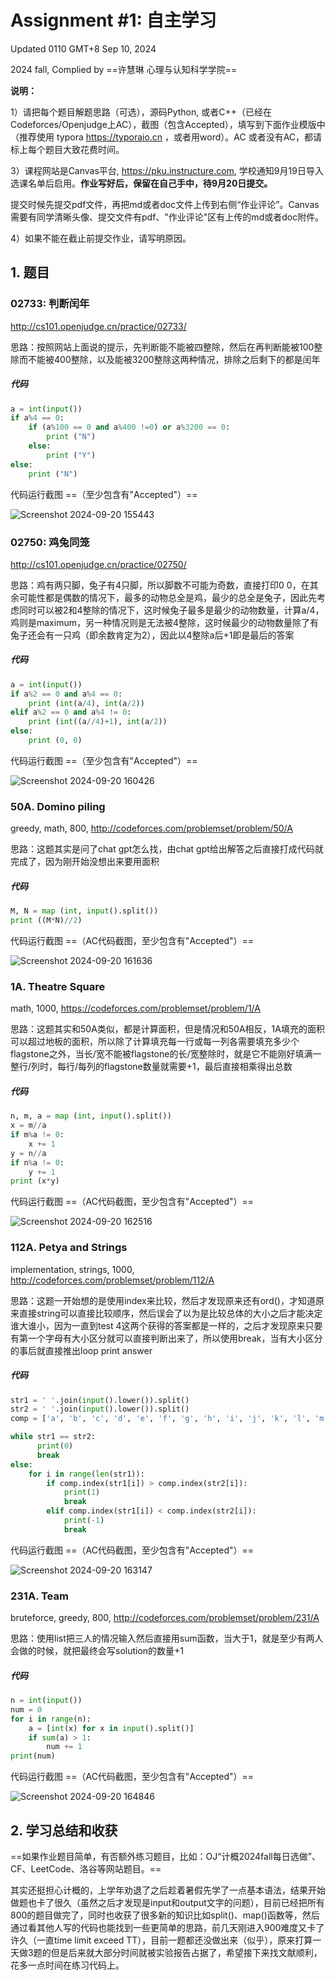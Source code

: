 # Assignment #1: 自主学习

Updated 0110 GMT+8 Sep 10, 2024

2024 fall, Complied by ==许慧琳 心理与认知科学学院==



**说明：**

1）请把每个题目解题思路（可选），源码Python, 或者C++（已经在Codeforces/Openjudge上AC），截图（包含Accepted），填写到下面作业模版中（推荐使用 typora https://typoraio.cn ，或者用word）。AC 或者没有AC，都请标上每个题目大致花费时间。

3）课程网站是Canvas平台, https://pku.instructure.com, 学校通知9月19日导入选课名单后启用。**作业写好后，保留在自己手中，待9月20日提交。**

提交时候先提交pdf文件，再把md或者doc文件上传到右侧“作业评论”。Canvas需要有同学清晰头像、提交文件有pdf、"作业评论"区有上传的md或者doc附件。

4）如果不能在截止前提交作业，请写明原因。



## 1. 题目

### 02733: 判断闰年

http://cs101.openjudge.cn/practice/02733/



思路：按照网站上面说的提示，先判断能不能被四整除，然后在再判断能被100整除而不能被400整除，以及能被3200整除这两种情况，排除之后剩下的都是闰年



##### 代码

```python
a = int(input())
if a%4 == 0:
    if (a%100 == 0 and a%400 !=0) or a%3200 == 0:
        print ("N")
    else:
        print ("Y")
else: 
    print ("N")
```



代码运行截图 ==（至少包含有"Accepted"）==

![Screenshot 2024-09-20 155443](https://github.com/user-attachments/assets/432abb54-8c40-49e3-ac5a-80ee82cad605)



### 02750: 鸡兔同笼

http://cs101.openjudge.cn/practice/02750/



思路：鸡有两只脚，兔子有4只脚，所以脚数不可能为奇数，直接打印0 0，在其余可能性都是偶数的情况下，最多的动物总全是鸡，最少的总全是兔子，因此先考虑同时可以被2和4整除的情况下，这时候兔子最多是最少的动物数量，计算a/4，鸡则是maximum，另一种情况则是无法被4整除，这时候最少的动物数量除了有兔子还会有一只鸡（即余数肯定为2），因此以4整除a后+1即是最后的答案



##### 代码

```python
a = int(input())
if a%2 == 0 and a%4 == 0:
    print (int(a/4), int(a/2))
elif a%2 == 0 and a%4 != 0:
    print (int((a//4)+1), int(a/2))
else: 
    print (0, 0)
```



代码运行截图 ==（至少包含有"Accepted"）==

![Screenshot 2024-09-20 160426](https://github.com/user-attachments/assets/0edd3a97-190b-44e5-b9c3-ffe12acac3d2)



### 50A. Domino piling

greedy, math, 800, http://codeforces.com/problemset/problem/50/A



思路：这题其实是问了chat gpt怎么找，由chat gpt给出解答之后直接打成代码就完成了，因为刚开始没想出来要用面积



##### 代码

```python
M, N = map (int, input().split())
print ((M*N)//2)

```



代码运行截图 ==（AC代码截图，至少包含有"Accepted"）==

![Screenshot 2024-09-20 161636](https://github.com/user-attachments/assets/60ec3645-355c-4cf8-8d46-e592bee58d8d)



### 1A. Theatre Square

math, 1000, https://codeforces.com/problemset/problem/1/A



思路：这题其实和50A类似，都是计算面积，但是情况和50A相反，1A填充的面积可以超过地板的面积，所以除了计算填充每一行或每一列各需要填充多少个flagstone之外，当长/宽不能被flagstone的长/宽整除时，就是它不能刚好填满一整行/列时，每行/每列的flagstone数量就需要+1，最后直接相乘得出总数



##### 代码

```python
n, m, a = map (int, input().split())
x = m//a
if m%a != 0:
    x += 1
y = n//a
if n%a != 0:
    y += 1
print (x*y)
```



代码运行截图 ==（AC代码截图，至少包含有"Accepted"）==

![Screenshot 2024-09-20 162516](https://github.com/user-attachments/assets/1814ecc8-5eff-417c-b888-6077ade380c1)



### 112A. Petya and Strings

implementation, strings, 1000, http://codeforces.com/problemset/problem/112/A



思路：这题一开始想的是使用index来比较，然后才发现原来还有ord()，才知道原来直接string可以直接比较顺序，然后误会了以为是比较总体的大小之后才能决定谁大谁小，因为一直到test 4这两个获得的答案都是一样的，之后才发现原来只要有第一个字母有大小区分就可以直接判断出来了，所以使用break，当有大小区分的事后就直接推出loop print answer



##### 代码

```python
str1 = ' '.join(input().lower()).split()
str2 = ' '.join(input().lower()).split()
comp = ['a', 'b', 'c', 'd', 'e', 'f', 'g', 'h', 'i', 'j', 'k', 'l', 'm', 'n', 'o', 'p', 'q', 'r', 's', 't', 'u', 'v', 'w', 'x', 'y', 'z']

while str1 == str2:
      print(0)
      break
else:
    for i in range(len(str1)):
        if comp.index(str1[i]) > comp.index(str2[i]):
            print(1)
            break
        elif comp.index(str1[i]) < comp.index(str2[i]):
            print(-1)
            break
```



代码运行截图 ==（AC代码截图，至少包含有"Accepted"）==

![Screenshot 2024-09-20 163147](https://github.com/user-attachments/assets/1cca8d0e-c58f-4946-a636-6e3cffba69fb)



### 231A. Team

bruteforce, greedy, 800, http://codeforces.com/problemset/problem/231/A



思路：使用list把三人的情况输入然后直接用sum函数，当大于1，就是至少有两人会做的时候，就把最终会写solution的数量+1



##### 代码

```python
n = int(input())
num = 0
for i in range(n):
    a = [int(x) for x in input().split()] 
    if sum(a) > 1: 
        num += 1
print(num)
```



代码运行截图 ==（AC代码截图，至少包含有"Accepted"）==

![Screenshot 2024-09-20 164846](https://github.com/user-attachments/assets/cd396400-cbe1-4298-8e9a-a2e9bdf123ce)



## 2. 学习总结和收获

==如果作业题目简单，有否额外练习题目，比如：OJ“计概2024fall每日选做”、CF、LeetCode、洛谷等网站题目。==

其实还挺担心计概的，上学年劝退了之后趁着暑假先学了一点基本语法，结果开始做题也卡了很久（虽然之后才发现是input和output文字的问题），目前已经把所有800的题目做完了，同时也收获了很多新的知识比如split()、map()函数等，然后通过看其他人写的代码也能找到一些更简单的思路，前几天刚进入900难度又卡了许久（一直time limit exceed TT），目前一题都还没做出来（似乎），原来打算一天做3题的但是后来就大部分时间就被实验报告占据了，希望接下来找文献顺利，花多一点时间在练习代码上。



